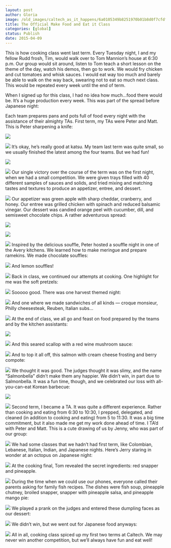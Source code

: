 ```yaml
---
layout: post
author: Gloria
image: /old_images/caltech_as_it_happens/6a0105349b8251970b01b8d0f7cfdf970c.jpg
title: The Official Make Food and Eat it Class
categories: [global]
status: Publish
date: 2015-04-09
---
```


This is how cooking class went last term. Every Tuesday night, I and my fellow Rudd frosh, Tim, would walk over to Tom Mannion’s house at 6:30 p.m. Our group would sit around, listen to Tom teach a short lesson on the theme of the day, watch his demos, then go to work. We would fry chicken and cut tomatoes and whisk sauces. I would eat way too much and barely be able to walk on the way back, swearing not to eat so much next class. This would be repeated every week until the end of term.

When I signed up for this class, I had no idea how much…food there would be. It’s a huge production every week. This was part of the spread before Japanese night:

Each team prepares pans and pots full of food every night with the assistance of their almighty TAs. First term, my TAs were Peter and Matt. This is Peter sharpening a knife:


![](/old_images/caltech_as_it_happens/6a0105349b8251970b01b7c76e30b1970b.jpg)

![](/old_images/caltech_as_it_happens/6a0105349b8251970b01b8d0f7d078970c.jpg)
It’s okay, he’s really good at katsu. My team last term was quite small, so we usually finished the latest among the four teams. But we had fun!


![](/old_images/caltech_as_it_happens/6a0105349b8251970b01b7c76e30cf970b.jpg)

![](/old_images/caltech_as_it_happens/6a0105349b8251970b01bb08121b96970d.jpg)
Our single victory over the course of the term was on the first night, when we had a small competition. We were given trays filled with 40 different samples of sauces and solids, and tried mixing and matching tastes and textures to produce an appetizer, entree, and dessert.


![](/old_images/caltech_as_it_happens/6a0105349b8251970b01bb08121b77970d.jpg)
Our appetizer was green apple with sharp cheddar, cranberry, and honey. Our entree was grilled chicken with spinach and reduced balsamic vinegar. Our dessert was candied orange peel with cucumber, dill, and semisweet chocolate chips. A rather adventurous spread:


![](/old_images/caltech_as_it_happens/6a0105349b8251970b01bb08121c82970d.jpg)

![](/old_images/caltech_as_it_happens/6a0105349b8251970b01bb08121cad970d.jpg)

![](/old_images/caltech_as_it_happens/6a0105349b8251970b01b8d0f7d10a970c.jpg)
Inspired by the delicious souffle, Peter hosted a souffle night in one of the Avery kitchens. We learned how to make meringue and prepare ramekins. We made chocolate souffles:


![](/old_images/caltech_as_it_happens/6a0105349b8251970b01b7c76e3272970b.jpg)
And lemon souffles!


![](/old_images/caltech_as_it_happens/6a0105349b8251970b01b7c76e327c970b.jpg)
Back in class, we continued our attempts at cooking. One highlight for me was the soft pretzels:


![](/old_images/caltech_as_it_happens/6a0105349b8251970b01b7c76e3287970b.jpg)
Sooooo good. There was one harvest themed night:


![](/old_images/caltech_as_it_happens/6a0105349b8251970b01b8d0f7d11e970c.jpg)
And one where we made sandwiches of all kinds — croque monsieur, Philly cheesesteak, Reuben, Italian subs…


![](/old_images/caltech_as_it_happens/6a0105349b8251970b01bb08121e01970d.jpg)
At the end of class, we all go and feast on food prepared by the teams and by the kitchen assistants:


![](/old_images/caltech_as_it_happens/6a0105349b8251970b01b7c76e32bc970b.jpg)

![](/old_images/caltech_as_it_happens/6a0105349b8251970b01b8d0f7d15a970c.jpg)
And this seared scallop with a red wine mushroom sauce:


![](/old_images/caltech_as_it_happens/6a0105349b8251970b01b7c76e32d5970b.jpg)
And to top it all off, this salmon with cream cheese frosting and berry compote:


![](/old_images/caltech_as_it_happens/6a0105349b8251970b01b7c76e32db970b.jpg)
We thought it was good. The judges thought it was slimy, and the name “Salmonbella” didn’t make them any happier. We didn’t win, in part due to Salmonbella. It was a fun time, though, and we celebrated our loss with all-you-can-eat Korean barbecue:


![](/old_images/caltech_as_it_happens/6a0105349b8251970b01bb08121e38970d.jpg)

![](/old_images/caltech_as_it_happens/6a0105349b8251970b01b8d0f7d16c970c.jpg)
Second term, I became a TA. It was quite a different experience. Rather than cooking and eating from 6:30 to 10:30, I prepped, delegated, and cleaned (in addition to cooking and eating) from 5 to 11:30. It was a big time commitment, but it also made me get my work done ahead of time. I TA’d with Peter and Matt. This is a cute drawing of us by Jenny, who was part of our group:


![](/old_images/caltech_as_it_happens/6a0105349b8251970b01b7c76e32ef970b.jpg)
We had some classes that we hadn’t had first term, like Colombian, Lebanese, Italian, Indian, and Japanese nights. Here’s Jerry staring in wonder at an octopus on Japanese night:


![](/old_images/caltech_as_it_happens/6a0105349b8251970b01bb08121e41970d.jpg)
At the cooking final, Tom revealed the secret ingredients: red snapper and pineapple.


![](/old_images/caltech_as_it_happens/6a0105349b8251970b01bb08121e47970d.jpg)
During the time when we could use our phones, everyone called their parents asking for family fish recipes. The dishes were fish soup, pineapple chutney, broiled snapper, snapper with pineapple salsa, and pineapple mango pie:


![](/old_images/caltech_as_it_happens/6a0105349b8251970b01bb08121e4e970d.jpg)
We played a prank on the judges and entered these dumpling faces as our dessert:


![](/old_images/caltech_as_it_happens/6a0105349b8251970b01bb08121e56970d.jpg)
We didn’t win, but we went out for Japanese food anyways:


![](/old_images/caltech_as_it_happens/6a0105349b8251970b01b7c76e3307970b.jpg)
All in all, cooking class spiced up my first two terms at Caltech. We may never win another competition, but we’ll always have fun and eat well!
